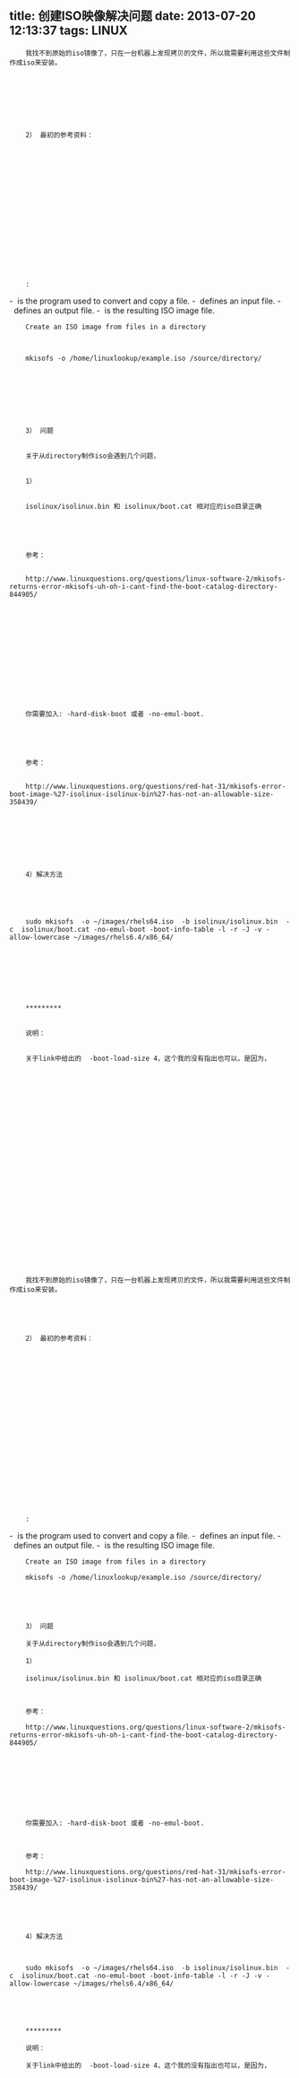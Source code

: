 title: 创建ISO映像解决问题
date: 2013-07-20 12:13:37
tags: LINUX
---


	
	
		
	
	
		我找不到原始的iso镜像了，只在一台机器上发现拷贝的文件，所以我需要利用这些文件制作成iso来安装。
	
	
		
	
	
		
	
	
		2） 最初的参考资料：
	
	
		
			

			
				
			
		
		
			
		
	
	
	
	
	
	
		:
-  is the program used to convert and copy a file.
-  defines an input file.
-  defines an output file.
-  is the resulting ISO image file.
	
	
		Create an ISO image from files in a directory
	
	
	
		mkisofs -o /home/linuxlookup/example.iso /source/directory/
	
	
		
	
	
		
	
	
		3） 问题
	
	
		关于从directory制作iso会遇到几个问题，
	
	
		1）
	
	
		isolinux/isolinux.bin 和 isolinux/boot.cat 相对应的iso目录正确
	
	
		
	
	
		参考：
	
	
		http://www.linuxquestions.org/questions/linux-software-2/mkisofs-returns-error-mkisofs-uh-oh-i-cant-find-the-boot-catalog-directory-844905/
	
	
		
	
	
		
	
	
		
	
	
		
	
	
		你需要加入: -hard-disk-boot 或者 -no-emul-boot.
	
	
		
	
	
		参考：
	
	
		http://www.linuxquestions.org/questions/red-hat-31/mkisofs-error-boot-image-%27-isolinux-isolinux-bin%27-has-not-an-allowable-size-358439/ 
	
	
		
	
	
		
	
	
		4）解决方法
	
	
		
	
	
		sudo mkisofs  -o ~/images/rhels64.iso  -b isolinux/isolinux.bin  -c  isolinux/boot.cat -no-emul-boot -boot-info-table -l -r -J -v -allow-lowercase ~/images/rhels6.4/x86_64/
	
	
		
	
	
		
	
	
		*********
	
	
		说明：
	
	
		关于link中给出的  -boot-load-size 4，这个我的没有指出也可以，是因为，
	
	
		
			
				
			
			
				
			
			
				
			
			
				
			
			
				
			
			
				
			
		
	


		
	
		我找不到原始的iso镜像了，只在一台机器上发现拷贝的文件，所以我需要利用这些文件制作成iso来安装。
	
		
	
		
	
		2） 最初的参考资料：
	
		
			

			
				
			
		
		
			
		
	
			

			
				
			
		
				
			
			
		
		:
-  is the program used to convert and copy a file.
-  defines an input file.
-  defines an output file.
-  is the resulting ISO image file.
	
		Create an ISO image from files in a directory
	
		mkisofs -o /home/linuxlookup/example.iso /source/directory/
	
		
	
		
	
		3） 问题
	
		关于从directory制作iso会遇到几个问题，
	
		1）
	
		isolinux/isolinux.bin 和 isolinux/boot.cat 相对应的iso目录正确
	
		
	
		参考：
	
		http://www.linuxquestions.org/questions/linux-software-2/mkisofs-returns-error-mkisofs-uh-oh-i-cant-find-the-boot-catalog-directory-844905/
	
		
	
		
	
		
	
		
	
		你需要加入: -hard-disk-boot 或者 -no-emul-boot.
	
		
	
		参考：
	
		http://www.linuxquestions.org/questions/red-hat-31/mkisofs-error-boot-image-%27-isolinux-isolinux-bin%27-has-not-an-allowable-size-358439/ 
	
		
	
		
	
		4）解决方法
	
		
	
		sudo mkisofs  -o ~/images/rhels64.iso  -b isolinux/isolinux.bin  -c  isolinux/boot.cat -no-emul-boot -boot-info-table -l -r -J -v -allow-lowercase ~/images/rhels6.4/x86_64/
	
		
	
		
	
		*********
	
		说明：
	
		关于link中给出的  -boot-load-size 4，这个我的没有指出也可以，是因为，
	
		
			
				
			
			
				
			
			
				
			
			
				
			
			
				
			
			
				
			
		
	